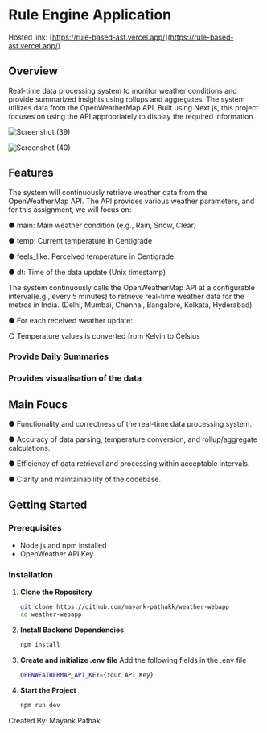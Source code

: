 # Rule Engine Application
Hosted link: [https://rule-based-ast.vercel.app/](https://rule-based-ast.vercel.app/)

## Overview

Real-time data processing system to monitor weather conditions and provide summarized insights using rollups and aggregates. The system utilizes data from the OpenWeatherMap API. Built using Next.js, this project focuses on using the API appropriately to display the required information

![Screenshot (39)](https://github.com/user-attachments/assets/fb2562dc-0486-4fb1-9af9-98369bf1f22b)

![Screenshot (40)](https://github.com/user-attachments/assets/3c0531c4-329d-468f-aeeb-01baadced7ff)

## Features

The system will continuously retrieve weather data from the OpenWeatherMap API. The API provides various weather parameters, and for this assignment, we will focus on:

● main: Main weather condition (e.g., Rain, Snow, Clear)

● temp: Current temperature in Centigrade

● feels_like: Perceived temperature in Centigrade

● dt: Time of the data update (Unix timestamp)

The system continuously calls the OpenWeatherMap API at a configurable interval(e.g., every 5 minutes) to retrieve real-time weather data for the metros in India. (Delhi,
Mumbai, Chennai, Bangalore, Kolkata, Hyderabad)

● For each received weather update:

  ○ Temperature values is converted from Kelvin to Celsius

### Provide Daily Summaries
### Provides visualisation of the data

## Main Foucs

● Functionality and correctness of the real-time data processing system.

● Accuracy of data parsing, temperature conversion, and rollup/aggregate calculations.

● Efficiency of data retrieval and processing within acceptable intervals.

● Clarity and maintainability of the codebase.

## Getting Started

### Prerequisites

- Node.js and npm installed
- OpenWeather API Key

### Installation

1. **Clone the Repository**
   ```bash
   git clone https://github.com/mayank-pathakk/weather-webapp
   cd weather-webapp
   ```

2. **Install Backend Dependencies**

   ```bash
   npm install
   ```

3. **Create and initialize .env file**
    Add the following fields in the .env file
   ```bash
   OPENWEATHERMAP_API_KEY={Your API Key}
   ```

4. **Start the Project**

   ```bash
   npm run dev
   ```


Created By: Mayank Pathak
